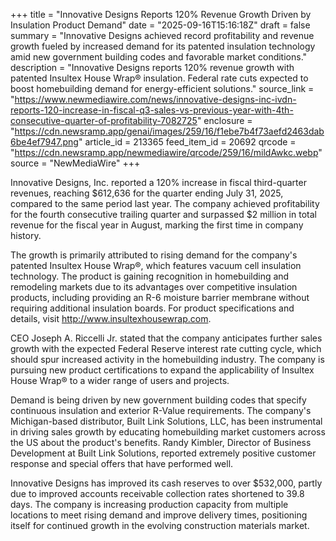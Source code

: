 +++
title = "Innovative Designs Reports 120% Revenue Growth Driven by Insulation Product Demand"
date = "2025-09-16T15:16:18Z"
draft = false
summary = "Innovative Designs achieved record profitability and revenue growth fueled by increased demand for its patented insulation technology amid new government building codes and favorable market conditions."
description = "Innovative Designs reports 120% revenue growth with patented Insultex House Wrap® insulation. Federal rate cuts expected to boost homebuilding demand for energy-efficient solutions."
source_link = "https://www.newmediawire.com/news/innovative-designs-inc-ivdn-reports-120-increase-in-fiscal-q3-sales-vs-previous-year-with-4th-consecutive-quarter-of-profitability-7082725"
enclosure = "https://cdn.newsramp.app/genai/images/259/16/f1ebe7b4f73aefd2463dab6be4ef7947.png"
article_id = 213365
feed_item_id = 20692
qrcode = "https://cdn.newsramp.app/newmediawire/qrcode/259/16/mildAwkc.webp"
source = "NewMediaWire"
+++

<p>Innovative Designs, Inc. reported a 120% increase in fiscal third-quarter revenues, reaching $612,636 for the quarter ending July 31, 2025, compared to the same period last year. The company achieved profitability for the fourth consecutive trailing quarter and surpassed $2 million in total revenue for the fiscal year in August, marking the first time in company history.</p><p>The growth is primarily attributed to rising demand for the company's patented Insultex House Wrap®, which features vacuum cell insulation technology. The product is gaining recognition in homebuilding and remodeling markets due to its advantages over competitive insulation products, including providing an R-6 moisture barrier membrane without requiring additional insulation boards. For product specifications and details, visit <a href="http://www.insultexhousewrap.com" rel="nofollow" target="_blank">http://www.insultexhousewrap.com</a>.</p><p>CEO Joseph A. Riccelli Jr. stated that the company anticipates further sales growth with the expected Federal Reserve interest rate cutting cycle, which should spur increased activity in the homebuilding industry. The company is pursuing new product certifications to expand the applicability of Insultex House Wrap® to a wider range of users and projects.</p><p>Demand is being driven by new government building codes that specify continuous insulation and exterior R-Value requirements. The company's Michigan-based distributor, Built Link Solutions, LLC, has been instrumental in driving sales growth by educating homebuilding market customers across the US about the product's benefits. Randy Kimbler, Director of Business Development at Built Link Solutions, reported extremely positive customer response and special offers that have performed well.</p><p>Innovative Designs has improved its cash reserves to over $532,000, partly due to improved accounts receivable collection rates shortened to 39.8 days. The company is increasing production capacity from multiple locations to meet rising demand and improve delivery times, positioning itself for continued growth in the evolving construction materials market.</p>